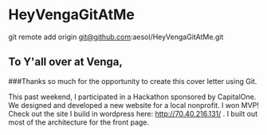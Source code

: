 HeyVengaGitAtMe
===============

git remote add origin git@github.com:aesol/HeyVengaGitAtMe.git

## To Y'all over at Venga,

###Thanks so much for the opportunity to create this cover letter using Git. 

This past weekend, I participated in a Hackathon sponsored by CapitalOne. We designed and developed a new website for a local nonprofit. I won MVP! Check out the site I build in wordpress here: http://70.40.216.131/ . I built out most of the architecture for the front page.
